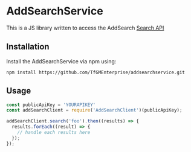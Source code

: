 # AddSearchService
This is a JS library written to access the AddSearch [Search API](https://www.addsearch.com/support/api-reference/)

## Installation

Install the AddSearchService via npm using:

```npm install https://github.com/TfGMEnterprise/addsearchservice.git```

## Usage

```javascript
const publicApiKey = 'YOURAPIKEY'
const addSearchClient = require('AddSearchClient')(publicApiKey);

addSearchClient.search('foo').then((results) => {
  results.forEach((result) => {
    // handle each results here
  });
});

```
